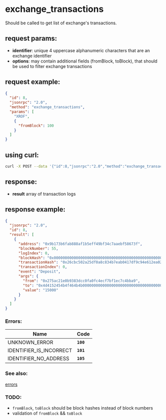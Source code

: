 # exchange_transactions

Should be called to get list of exchange's transactions.

## request params:

- **identifier**: unique 4 uppercase alphanumeric characters that are an exchange identifier
- **options**: may contain additional fields (fromBlock, toBlock), that should be used to filter exchange transactions

## request example:

```json
{
  "id": 8,
  "jsonrpc": "2.0",
  "method": "exchange_transactions",
  "params": [
    "XROF",
    {
      "fromBlock": 100
    }
  ]
}
```

## using curl:

```bash
curl -X POST --data '{"id":8,"jsonrpc":"2.0","method":"exchange_transactions","params":["XROF", {"fromBlock": 100}]}' -H "Content-Type: application/json" http://localhost:8080
```

## response:

- **result** array of transaction logs

## response example:

```json
{
  "jsonrpc": "2.0",
  "id": 8,
  "result": [
    {
      "address": "0x9b173b6fab888af1b5eff49bf34c7aaebf58673f",
      "blockNumber": 55,
      "logIndex": 0,
      "blockHash": "0x0000000000000000000000000000000000000000000000000000000000000000",
      "transactionHash": "0x26cbc502a25df0a8c834b7eab0417df9c94e612ea02778a05020f219b3a5f0d3",
      "transactionIndex": 0,
      "event": "Deposit",
      "args": {
        "from": "0x275ac21e0b9383dcc0fa0fc4ecf7bf1ec7c4bba9",
        "to": "0x4d4152454b4f464b4b0000000000000000000000000000000000000000000000",
        "value": "15000"
      }
    }
  ]
}
```

### Errors:

| Name | Code |
| - | - |
| UNKNOWN_ERROR                     | **`100`** |
| IDENTIFIER_IS_INCORRECT           | **`101`** |
| IDENTIFIER_NO_ADDRESS             | **`105`** |

### See also:

[errors](api_errors.md)

### TODO:

- `fromBlock`, `toBlock` should be block hashes instead of block numbers
- validation of `fromBlock` && `toBlock`
